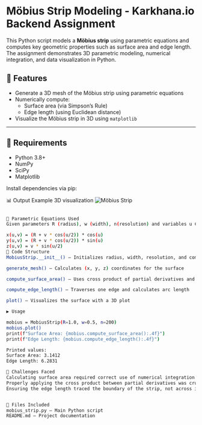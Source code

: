 # Möbius Strip Modeling - Karkhana.io Backend Assignment

This Python script models a **Möbius strip** using parametric equations and computes key geometric properties such as surface area and edge length. The assignment demonstrates 3D parametric modeling, numerical integration, and data visualization in Python.

## 📌 Features

- Generate a 3D mesh of the Möbius strip using parametric equations
- Numerically compute:
  - Surface area (via Simpson’s Rule)
  - Edge length (using Euclidean distance)
- Visualize the Möbius strip in 3D using `matplotlib`

---

## 🧪 Requirements

- Python 3.8+
- NumPy
- SciPy
- Matplotlib

Install dependencies via pip:


📊 Output Example
3D visualization 
![Möbius Strip](mobius_strip_plo)

```bash

🧠 Parametric Equations Used
Given parameters R (radius), w (width), n(resolution) and variables u ∈ [0, 2π], v ∈ [-w/2, w/2], the equations are:

x(u,v) = (R + v * cos(u/2)) * cos(u)
y(u,v) = (R + v * cos(u/2)) * sin(u)
z(u,v) = v * sin(u/2)
🧾 Code Structure
MobiusStrip.__init__() – Initializes radius, width, resolution, and computes meshgrid

generate_mesh() – Calculates (x, y, z) coordinates for the surface

compute_surface_area() – Uses cross product of partial derivatives and Simpson’s rule

compute_edge_length() – Traverses one edge and calculates arc length

plot() – Visualizes the surface with a 3D plot

▶️ Usage

mobius = MobiusStrip(R=1.0, w=0.5, n=200)
mobius.plot()
print(f"Surface Area: {mobius.compute_surface_area():.4f}")
print(f"Edge Length: {mobius.compute_edge_length():.4f}")

Printed values:
Surface Area: 3.1412
Edge Length: 6.2831

🧩 Challenges Faced
Calculating surface area required correct use of numerical integration across a meshgrid.
Properly applying the cross product between partial derivatives was crucial for accuracy.
Ensuring the edge length traced the boundary of the strip, not across its center, required geometric care.


📁 Files Included
mobius_strip.py – Main Python script
README.md – Project documentation
